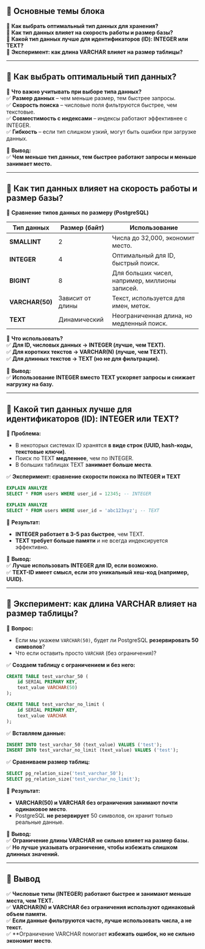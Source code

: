## 🎯 **Основные темы блока**

🔹 **Как выбрать оптимальный тип данных для хранения?**  
🔹 **Как тип данных влияет на скорость работы и размер базы?**  
🔹 **Какой тип данных лучше для идентификаторов (ID): INTEGER или TEXT?**  
🔹 **Эксперимент: как длина VARCHAR влияет на размер таблицы?**

---

## 📌 **Как выбрать оптимальный тип данных?**

🎯 **Что важно учитывать при выборе типа данных?**  
✅ **Размер данных** – чем меньше размер, тем быстрее запросы.  
✅ **Скорость поиска** – числовые поля фильтруются быстрее, чем текстовые.  
✅ **Совместимость с индексами** – индексы работают эффективнее с INTEGER.  
✅ **Гибкость** – если тип слишком узкий, могут быть ошибки при загрузке данных.

📌 **Вывод:**  
✅ **Чем меньше тип данных, тем быстрее работают запросы и меньше занимает место.**

---

## 📌 **Как тип данных влияет на скорость работы и размер базы?**

🎯 **Сравнение типов данных по размеру (PostgreSQL)**

|Тип данных|Размер (байт)|Использование|
|---|---|---|
|**SMALLINT**|2|Числа до 32,000, экономит место.|
|**INTEGER**|4|Оптимальный для ID, быстрый поиск.|
|**BIGINT**|8|Для больших чисел, например, миллионы записей.|
|**VARCHAR(50)**|Зависит от длины|Текст, используется для имен, меток.|
|**TEXT**|Динамический|Неограниченная длина, но медленный поиск.|

📌 **Что использовать?**  
✅ **Для ID, числовых данных → INTEGER (лучше, чем TEXT).**  
✅ **Для коротких текстов → VARCHAR(N) (лучше, чем TEXT).**  
✅ **Для длинных текстов → TEXT (но не для фильтрации).**

📌 **Вывод:**  
✅ **Использование INTEGER вместо TEXT ускоряет запросы и снижает нагрузку на базу.**

---

## 📌 **Какой тип данных лучше для идентификаторов (ID): INTEGER или TEXT?**

🎯 **Проблема:**

- В некоторых системах ID хранятся **в виде строк (UUID, hash-коды, текстовые ключи)**.
- Поиск по TEXT **медленнее**, чем по INTEGER.
- В больших таблицах TEXT **занимает больше места**.

✅ **Эксперимент: сравнение скорости поиска по INTEGER и TEXT**

```sql
EXPLAIN ANALYZE 
SELECT * FROM users WHERE user_id = 12345; -- INTEGER

EXPLAIN ANALYZE 
SELECT * FROM users WHERE user_id = 'abc123xyz'; -- TEXT
```

📌 **Результат:**

- **INTEGER работает в 3-5 раз быстрее**, чем TEXT.
- **TEXT требует больше памяти** и не всегда индексируется эффективно.

📌 **Вывод:**  
✅ **Лучше использовать INTEGER для ID, если возможно.**  
✅ **TEXT-ID имеет смысл, если это уникальный хеш-код (например, UUID).**

---

## 📌 **Эксперимент: как длина VARCHAR влияет на размер таблицы?**

🎯 **Вопрос:**

- Если мы укажем `VARCHAR(50)`, будет ли PostgreSQL **резервировать 50 символов**?
- Что если оставить просто `VARCHAR` (без ограничения)?

✅ **Создаем таблицу с ограничением и без него:**

```sql
CREATE TABLE test_varchar_50 (
    id SERIAL PRIMARY KEY,
    text_value VARCHAR(50)
);

CREATE TABLE test_varchar_no_limit (
    id SERIAL PRIMARY KEY,
    text_value VARCHAR
);
```

✅ **Вставляем данные:**

```sql
INSERT INTO test_varchar_50 (text_value) VALUES ('test');
INSERT INTO test_varchar_no_limit (text_value) VALUES ('test');
```

✅ **Сравниваем размер таблиц:**

```sql
SELECT pg_relation_size('test_varchar_50');
SELECT pg_relation_size('test_varchar_no_limit');
```

📌 **Результат:**

- **VARCHAR(50) и VARCHAR без ограничения занимают почти одинаковое место**.
- PostgreSQL **не резервирует** 50 символов, он хранит только реальные данные.

📌 **Вывод:**  
✅ **Ограничение длины VARCHAR не сильно влияет на размер базы.**  
✅ **Но лучше указывать ограничение, чтобы избежать слишком длинных значений.**

---

## 🔑 **Вывод**

✅ **Числовые типы (INTEGER) работают быстрее и занимают меньше места, чем TEXT.**  
✅ **VARCHAR(N) и VARCHAR без ограничения используют одинаковый объем памяти.**  
✅ **Если данные фильтруются часто, лучше использовать числа, а не текст.**  
✅ **Ограничение VARCHAR помогает **избежать ошибок, но не сильно экономит место**.